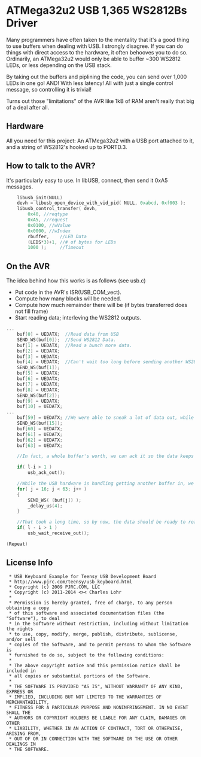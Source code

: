 ATMega32u2 USB 1,365 WS2812Bs Driver
====================================

Many programmers have often taken to the mentality that it's a good thing to use buffers when dealing with USB.  I strongly disagree.  If you can do things with direct access to the hardware, it often behooves you to do so.  Ordinarily, an ATMega32u2 would only be able to buffer ~300 WS2812 LEDs, or less depending on the USB stack.

By taking out the buffers and piplining the code, you can send over 1,000 LEDs in one go!  AND!  With less latency!  All with just a single control message, so controlling it is trivial!

Turns out those "limitations" of the AVR like 1kB of RAM aren't really that big of a deal after all.


Hardware
--------

All you need for this project:  An ATMega32u2 with a USB port attached to it, and a string of WS2812's hooked up to PORTD.3.


How to talk to the AVR?
-----------------------

It's particularly easy to use.  In libUSB, connect, then send it 0xA5 messages.
```c
	libusb_init(NULL)
	devh = libusb_open_device_with_vid_pid( NULL, 0xabcd, 0xf003 );
	libusb_control_transfer( devh,
		0x40, //reqtype
		0xA5, //request
		0x0100, //wValue
		0x0000, //wIndex
		rbuffer,    //LED Data
		(LEDS*3)+1, //# of bytes for LEDs
		1000 );     //Timeout
```

On the AVR
----------

The idea behind how this works is as follows (see usb.c)

* Put code in the AVR's ISR(USB_COM_vect).
* Compute how many blocks will be needed.
* Compute how much remainder there will be (if bytes transferred does not fill frame)
* Start reading data; interleving the WS2812 outputs.
```c
...
	buf[0] = UEDATX;  //Read data from USB
	SEND_WS(buf[0]);  //Send WS2812 Data.
	buf[1] = UEDATX;  //Read a bunch more data.
	buf[2] = UEDATX;
	buf[3] = UEDATX;
	buf[4] = UEDATX;  //Can't wait too long before sending another WS2812 byte.
	SEND_WS(buf[1]); 
	buf[5] = UEDATX;
	buf[6] = UEDATX;
	buf[7] = UEDATX;
	buf[8] = UEDATX; 
	SEND_WS(buf[2]);
	buf[9] = UEDATX;
	buf[10] = UEDATX; 
...
	buf[59] = UEDATX; //We were able to sneak a lot of data out, while sending to the WS2812.
	SEND_WS(buf[15]);
	buf[60] = UEDATX; 
	buf[61] = UEDATX; 
	buf[62] = UEDATX; 
	buf[63] = UEDATX; 

	//In fact, a whole buffer's worth, we can ack it so the data keeps flowing.

	if( l-i > 1 )
		usb_ack_out();

	//While the USB hardware is handling getting another buffer in, we can flush out the WS2812.
	for( j = 16; j < 63; j++ )
	{
		SEND_WS( (buf[j]) );
		_delay_us(4);
	}

	//That took a long time, so by now, the data should be ready to read!
	if( l - i > 1 )
		usb_wait_receive_out();

(Repeat)
```

License Info
------------

```
 * USB Keyboard Example for Teensy USB Development Board
 * http://www.pjrc.com/teensy/usb_keyboard.html
 * Copyright (c) 2009 PJRC.COM, LLC
 * Copyright (c) 2011-2014 <>< Charles Lohr
 *
 * Permission is hereby granted, free of charge, to any person obtaining a copy
 * of this software and associated documentation files (the "Software"), to deal
 * in the Software without restriction, including without limitation the rights
 * to use, copy, modify, merge, publish, distribute, sublicense, and/or sell
 * copies of the Software, and to permit persons to whom the Software is
 * furnished to do so, subject to the following conditions:
 * 
 * The above copyright notice and this permission notice shall be included in
 * all copies or substantial portions of the Software.
 * 
 * THE SOFTWARE IS PROVIDED "AS IS", WITHOUT WARRANTY OF ANY KIND, EXPRESS OR
 * IMPLIED, INCLUDING BUT NOT LIMITED TO THE WARRANTIES OF MERCHANTABILITY,
 * FITNESS FOR A PARTICULAR PURPOSE AND NONINFRINGEMENT. IN NO EVENT SHALL THE
 * AUTHORS OR COPYRIGHT HOLDERS BE LIABLE FOR ANY CLAIM, DAMAGES OR OTHER
 * LIABILITY, WHETHER IN AN ACTION OF CONTRACT, TORT OR OTHERWISE, ARISING FROM,
 * OUT OF OR IN CONNECTION WITH THE SOFTWARE OR THE USE OR OTHER DEALINGS IN
 * THE SOFTWARE.
```

